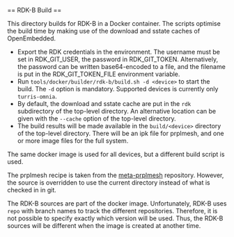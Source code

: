 == RDK-B Build ==

This directory builds for RDK-B in a Docker container.
The scripts optimise the build time by making use of the download and sstate caches of OpenEmbedded.

* Export the RDK credentials in the environment.
  The username must be set in RDK_GIT_USER, the password in RDK_GIT_TOKEN.
  Alternatively, the password can be written base64-encoded to a file, and the filename is put in the RDK_GIT_TOKEN_FILE environment variable.
* Run `tools/docker/builder/rdk-b/build.sh -d <device>` to start the build.
  The `-d` option is mandatory.
  Supported devices is currently only `turris-omnia`.
* By default, the download and sstate cache are put in the `rdk` subdirectory of the top-level directory.
  An alternative location can be given with the `--cache` option of the top-level directory.
* The build results will be made available in the `build/<device>` directory of the top-level directory.
  There will be an ipk file for prplmesh, and one or more image files for the full system.

The same docker image is used for all devices, but a different build script is used.

The prplmesh recipe is taken from the [meta-prplmesh](https://gitlab.com/prpl-foundation/prplmesh/meta-prplmesh/) repository.
However, the source is overridden to use the current directory instead of what is checked in in git.

The RDK-B sources are part of the docker image.
Unfortunately, RDK-B uses `repo` with branch names to track the different repositories.
Therefore, it is not possible to specify exactly which version will be used.
Thus, the RDK-B sources will be different when the image is created at another time.
